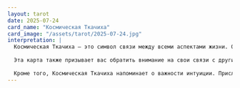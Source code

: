 ```yaml
---
layout: tarot
date: 2025-07-24
card_name: "Космическая Ткачиха"
card_image: "/assets/tarot/2025-07-24.jpg"
interpretation: |
  Космическая Ткачиха — это символ связи между всеми аспектами жизни. Она олицетворяет гармонию, творческий процесс и взаимодействие с окружающим миром. Сегодня вы можете почувствовать, что ваши идеи и намерения начинают воплощаться в реальность. Это время, когда ваши мечты могут стать более ощутимыми, а креативность достигает новых высот. Вы способны создать что-то уникальное, что будет иметь значение не только для вас, но и для окружающих.
  
  Эта карта также призывает вас обратить внимание на свои связи с другими. Возможно, вам стоит поработать в команде или обратиться за помощью к друзьям и близким. Взаимодействие с другими людьми может привести к новым идеям и вдохновению. Не бойтесь делиться своими мыслями и чувствами — это может открыть новые горизонты в ваших отношениях.
  
  Кроме того, Космическая Ткачиха напоминает о важности интуиции. Прислушивайтесь к своему внутреннему голосу и доверьтесь своим ощущениям. Сегодня вы можете получить подсказки от Вселенной, которые помогут вам в принятии решений. Откройте свое сердце и ум, и позвольте космическим энергиям направлять вас на пути к вашим целям.
---
```

